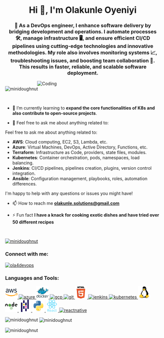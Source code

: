 <h1 align="center">Hi 👋, I'm Olakunle Oyeniyi</h1>
<h3 align="center">🚀 As a DevOps engineer, I enhance software delivery by bridging development and operations. I automate processes 🛠️, manage infrastructure 🖥️, and ensure efficient CI/CD pipelines using cutting-edge technologies and innovative methodologies. My role also involves monitoring systems 📈, troubleshooting issues, and boosting team collaboration 🤝. This results in faster, reliable, and scalable software deployment.</h3>
<img align="right" alt="Coding" width="400" src="https://user-images.githubusercontent.com/69011963/137184767-79a13ec7-1bb3-4341-a6da-3a149c9c159a.gif"/>

<p align="left"> <img src="https://komarev.com/ghpvc/?username=minidoughnut&label=Profile%20views&color=0e75b6&style=flat" alt="minidoughnut" /> 
</p>


<p align="left"> <a href="https://twitter.com/" target="blank"><img src="https://img.shields.io/twitter/follow/?logo=twitter&style=for-the-badge" alt="" /></a> </p>

- 🌱 I’m currently learning to **expand the core functionalities of K8s and also contribute to open-source projects**.

- 💬 Feel free to ask me about anything related to:

Feel free to ask me about anything related to:
- **AWS**: Cloud computing, EC2, S3, Lambda, etc.
- **Azure**: Virtual Machines, DevOps, Active Directory, Functions, etc.
- **Terraform**: Infrastructure as Code, providers, state files, modules.
- **Kubernetes**: Container orchestration, pods, namespaces, load balancing.
- **Jenkins**: CI/CD pipelines, pipelines creation, plugins, version control integration.
- **Ansible**: Configuration management, playbooks, roles, automation differences.

I'm happy to help with any questions or issues you might have!


- 📫 How to reach me **olakunle.solutions@gmail.com**

- ⚡ Fun fact **I have a knack for cooking exotic dishes and have tried over 50 different recipes**
<p>&nbsp;&nbsp;&nbsp;&nbsp;&nbsp;&nbsp;&nbsp;&nbsp;&nbsp;&nbsp;&nbsp;<p>
<p align="left"> <a href="https://github.com/ryo-ma/github-profile-trophy"><img src="https://github-profile-trophy.vercel.app/?username=minidoughnut" alt="minidoughnut" /></a> </p>

<h3 align="left">Connect with me:</h3>
<p align="left">
<a href="https://linkedin.com/in/ola4devops" target="blank"><img align="center" src="https://raw.githubusercontent.com/rahuldkjain/github-profile-readme-generator/master/src/images/icons/Social/linked-in-alt.svg" alt="ola4devops" height="30" width="40" /></a>
</p>

<h3 align="left">Languages and Tools:</h3>
<p align="left"> <a href="https://aws.amazon.com" target="_blank" rel="noreferrer"> <img src="https://raw.githubusercontent.com/devicons/devicon/master/icons/amazonwebservices/amazonwebservices-original-wordmark.svg" alt="aws" width="40" height="40"/> </a> <a href="https://azure.microsoft.com/en-in/" target="_blank" rel="noreferrer"> <img src="https://www.vectorlogo.zone/logos/microsoft_azure/microsoft_azure-icon.svg" alt="azure" width="40" height="40"/> </a> <a href="https://www.docker.com/" target="_blank" rel="noreferrer"> <img src="https://raw.githubusercontent.com/devicons/devicon/master/icons/docker/docker-original-wordmark.svg" alt="docker" width="40" height="40"/> </a> <a href="https://cloud.google.com" target="_blank" rel="noreferrer"> <img src="https://www.vectorlogo.zone/logos/google_cloud/google_cloud-icon.svg" alt="gcp" width="40" height="40"/> </a> <a href="https://git-scm.com/" target="_blank" rel="noreferrer"> <img src="https://www.vectorlogo.zone/logos/git-scm/git-scm-icon.svg" alt="git" width="40" height="40"/> </a> <a href="https://www.w3.org/html/" target="_blank" rel="noreferrer"> <img src="https://raw.githubusercontent.com/devicons/devicon/master/icons/html5/html5-original-wordmark.svg" alt="html5" width="40" height="40"/> </a> <a href="https://www.jenkins.io" target="_blank" rel="noreferrer"> <img src="https://www.vectorlogo.zone/logos/jenkins/jenkins-icon.svg" alt="jenkins" width="40" height="40"/> </a> <a href="https://kubernetes.io" target="_blank" rel="noreferrer"> <img src="https://www.vectorlogo.zone/logos/kubernetes/kubernetes-icon.svg" alt="kubernetes" width="40" height="40"/> </a> <a href="https://www.linux.org/" target="_blank" rel="noreferrer"> <img src="https://raw.githubusercontent.com/devicons/devicon/master/icons/linux/linux-original.svg" alt="linux" width="40" height="40"/> </a> <a href="https://nodejs.org" target="_blank" rel="noreferrer"> <img src="https://raw.githubusercontent.com/devicons/devicon/master/icons/nodejs/nodejs-original-wordmark.svg" alt="nodejs" width="40" height="40"/> </a> <a href="https://pandas.pydata.org/" target="_blank" rel="noreferrer"> <img src="https://raw.githubusercontent.com/devicons/devicon/2ae2a900d2f041da66e950e4d48052658d850630/icons/pandas/pandas-original.svg" alt="pandas" width="40" height="40"/> </a> <a href="https://www.python.org" target="_blank" rel="noreferrer"> <img src="https://raw.githubusercontent.com/devicons/devicon/master/icons/python/python-original.svg" alt="python" width="40" height="40"/> </a> <a href="https://reactjs.org/" target="_blank" rel="noreferrer"> <img src="https://raw.githubusercontent.com/devicons/devicon/master/icons/react/react-original-wordmark.svg" alt="react" width="40" height="40"/> </a> <a href="https://reactnative.dev/" target="_blank" rel="noreferrer"> <img src="https://reactnative.dev/img/header_logo.svg" alt="reactnative" width="40" height="40"/> </a> </p>

<p><img align="left" src="https://github-readme-stats.vercel.app/api/top-langs?username=minidoughnut&show_icons=true&locale=en&layout=compact" alt="minidoughnut" /></p>

<p>&nbsp;<img align="center" src="https://github-readme-stats.vercel.app/api?username=minidoughnut&show_icons=true&locale=en" alt="minidoughnut" /></p>

<p><img align="center" src="https://github-readme-streak-stats.herokuapp.com/?user=minidoughnut&" alt="minidoughnut" /></p>
